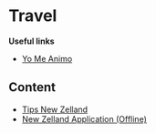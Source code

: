 # Travel

**Useful links**
- [Yo Me Animo](https://www.yomeanimo.com/)

## Content

- [Tips New Zelland](new-zelland/tips-to-new-zelland.md)
- [New Zelland Application (Offline)](new-zelland/new-zelland-application.md)